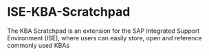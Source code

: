 # ISE-KBA-Scratchpad
The KBA Scratchpad is an extension for the SAP Integrated Support Environment (ISE), where users can easily store, open and reference commonly used KBAs
